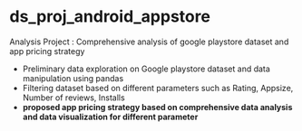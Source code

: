 # ds_proj_android_appstore
Analysis Project : Comprehensive analysis of google playstore dataset and app pricing strategy
- Preliminary data exploration on Google playstore dataset and data manipulation using pandas
- Filtering dataset based on different parameters such as Rating, Appsize, Number of reviews, Installs
- **proposed app pricing strategy based on comprehensive data analysis and data visualization for different parameter**
